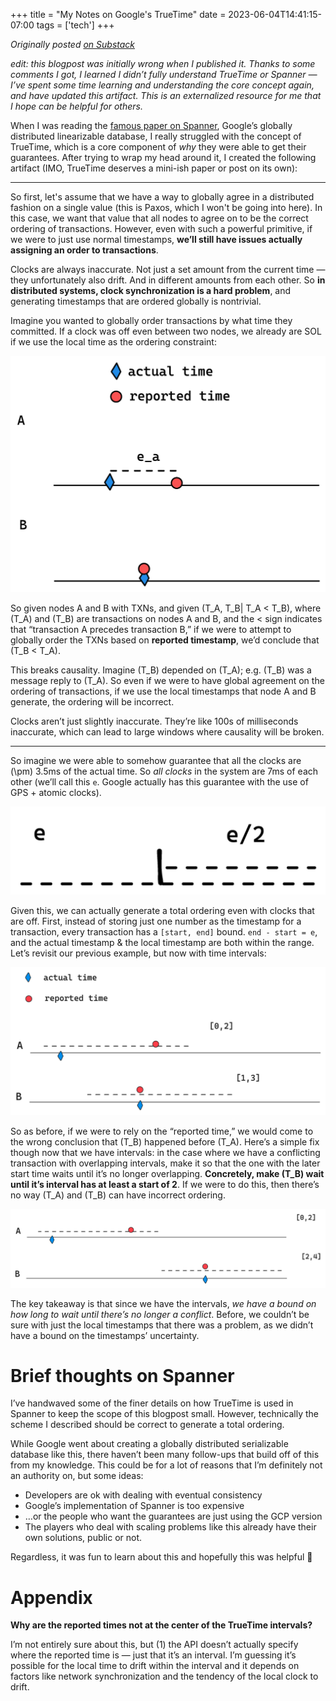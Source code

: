 +++
title = "My Notes on Google's TrueTime"
date = 2023-06-04T14:41:15-07:00
tags = ['tech']
+++

_Originally posted [on Substack](https://stephenjayakar.substack.com/p/my-notes-on-googles-truetime?utm_campaign=post&utm_medium=web&triedRedirect=true)_

*edit: this blogpost was initially wrong when I published it. Thanks to some comments I got, I learned I didn’t fully understand TrueTime or Spanner — I’ve spent some time learning and understanding the core concept again, and have updated this artifact. This is an externalized resource for me that I hope can be helpful for others.*

When I was reading the [famous paper on Spanner](https://static.googleusercontent.com/media/research.google.com/en//archive/spanner-osdi2012.pdf), Google’s globally distributed linearizable database, I really struggled with the concept of TrueTime, which is a core component of *why* they were able to get their guarantees. After trying to wrap my head around it, I created the following artifact (IMO, TrueTime deserves a mini-ish paper or post on its own):

---

So first, let's assume that we have a way to globally agree in a distributed fashion on a single value (this is Paxos, which I won't be going into here). In this case, we want that value that all nodes to agree on to be the correct ordering of transactions. However, even with such a powerful primitive, if we were to just use normal timestamps, **we’ll still have issues actually assigning an order to transactions**.

Clocks are always inaccurate. Not just a set amount from the current time — they unfortunately also drift. And in different amounts from each other. So **in distributed systems, clock synchronization is a hard problem**, and generating timestamps that are ordered globally is nontrivial.

Imagine you wanted to globally order transactions by what time they committed. If a clock was off even between two nodes, we already are SOL if we use the local time as the ordering constraint:


![truetime 1](/images/truetime-1.jpg)

So given nodes A and B with TXNs, and given \(T_A, T_B| T_A < T_B\), where \(T_A\) and \(T_B\) are transactions on nodes A and B, and the < sign indicates that “transaction A precedes transaction B,” if we were to attempt to globally order the TXNs based on **reported timestamp**, we’d conclude that \(T_B < T_A\).

This breaks causality. Imagine \(T_B\) depended on \(T_A\); e.g. \(T_B\) was a message reply to \(T_A\). So even if we were to have global agreement on the ordering of transactions, if we use the local timestamps that node A and B generate, the ordering will be incorrect.

Clocks aren’t just slightly inaccurate. They’re like 100s of milliseconds inaccurate, which can lead to large windows where causality will be broken.

---

So imagine we were able to somehow guarantee that all the clocks are \(\pm\) 3.5ms of the actual time. So _all clocks_ in the system are 7ms of each other (we’ll call this `e`. Google actually has this guarantee with the use of GPS + atomic clocks).

![truetime 2](/images/truetime-2.jpg)

Given this, we can actually generate a total ordering even with clocks that are off. First, instead of storing just one number as the timestamp for a transaction, every transaction has a `[start, end]` bound. `end - start = e`, and the actual timestamp & the local timestamp are both within the range. Let’s revisit our previous example, but now with time intervals:

![truetime 3](/images/truetime-3.png)

So as before, if we were to rely on the “reported time,” we would come to the wrong conclusion that \(T_B\) happened before \(T_A\). Here’s a simple fix though now that we have intervals: in the case where we have a conflicting transaction with overlapping intervals, make it so that the one with the later start time waits until it’s no longer overlapping. **Concretely, make \(T_B\) wait until it’s interval has at least a start of 2**. If we were to do this, then there’s no way \(T_A\) and \(T_B\) can have incorrect ordering.

![truetime 4](/images/truetime-4.png)

The key takeaway is that since we have the intervals, _we have a bound on how long to wait until there’s no longer a conflict_. Before, we couldn’t be sure with just the local timestamps that there was a problem, as we didn’t have a bound on the timestamps’ uncertainty.

# Brief thoughts on Spanner

I’ve handwaved some of the finer details on how TrueTime is used in Spanner to keep the scope of this blogpost small. However, technically the scheme I described should be correct to generate a total ordering.

While Google went about creating a globally distributed serializable database like this, there haven’t been many follow-ups that build off of this from my knowledge. This could be for a lot of reasons that I’m definitely not an authority on, but some ideas:

* Developers are ok with dealing with eventual consistency
* Google’s implementation of Spanner is too expensive
* …or the people who want the guarantees are just using the GCP version
* The players who deal with scaling problems like this already have their own solutions, public or not.

Regardless, it was fun to learn about this and hopefully this was helpful 🙂

# Appendix

**Why are the reported times not at the center of the TrueTime intervals?**

I’m not entirely sure about this, but (1) the API doesn’t actually specify where the reported time is — just that it’s an interval. I’m guessing it’s possible for the local time to drift within the interval and it depends on factors like network synchronization and the tendency of the local clock to drift.
